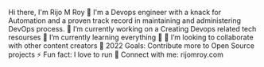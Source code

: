 Hi there, I'm Rijo M  Roy 👋
I'm a Devops engineer with a knack for Automation and a proven track record in maintaining and administering DevOps process.
🔭 I’m currently working on a Creating Devops related tech resourses
🌱 I’m currently learning everything 🤣
👯 I’m looking to collaborate with other content creators
🥅 2022 Goals: Contribute more to Open Source projects
⚡ Fun fact: I love to run 🏃
Connect with me:
rijomroy.com




